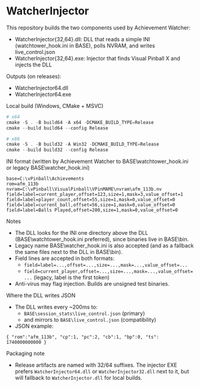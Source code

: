 # WatcherInjector

This repository builds the two components used by Achievement Watcher:
- WatcherInjector{32,64}.dll: DLL that reads a simple INI (watchtower_hook.ini in BASE), polls NVRAM, and writes live_control.json
- WatcherInjector{32,64}.exe: Injector that finds Visual Pinball X and injects the DLL

Outputs (on releases):
- WatcherInjector64.dll
- WatcherInjector64.exe

Local build (Windows, CMake + MSVC)
```powershell
# x64
cmake -S . -B build64 -A x64 -DCMAKE_BUILD_TYPE=Release
cmake --build build64 --config Release

# x86
cmake -S . -B build32 -A Win32 -DCMAKE_BUILD_TYPE=Release
cmake --build build32 --config Release
```

INI format (written by Achievement Watcher to BASE\watchtower_hook.ini or legacy BASE\watcher_hook.ini)
```
base=C:\vPinball\Achievements
rom=afm_113b
nvram=C:\vPinball\VisualPinball\VPinMAME\nvram\afm_113b.nv
field=label=current_player,offset=123,size=1,mask=3,value_offset=1
field=label=player_count,offset=55,size=1,mask=0,value_offset=0
field=label=current_ball,offset=56,size=1,mask=0,value_offset=0
field=label=Balls Played,offset=200,size=1,mask=0,value_offset=0
```

Notes
- The DLL looks for the INI one directory above the DLL (BASE\watchtower_hook.ini preferred), since binaries live in BASE\bin.
- Legacy name BASE\watcher_hook.ini is also accepted (and as a fallback the same files next to the DLL in BASE\bin).
- Field lines are accepted in both formats:
  - `field=label=...,offset=...,size=...,mask=...,value_offset=...`
  - `field=current_player,offset=...,size=...,mask=...,value_offset=...` (legacy, label is the first token)
- Anti-virus may flag injection. Builds are unsigned test binaries.

Where the DLL writes JSON
- The DLL writes every ~200ms to:
  - `BASE\session_stats\live_control.json` (primary)
  - and mirrors to `BASE\live_control.json` (compatibility)
- JSON example:
```
{ "rom":"afm_113b", "cp":1, "pc":2, "cb":1, "bp":0, "ts": 1740000000000 }
```

Packaging note
- Release artifacts are named with 32/64 suffixes. The injector EXE prefers `WatcherInjector64.dll` or `WatcherInjector32.dll` next to it, but will fallback to `WatcherInjector.dll` for local builds.
